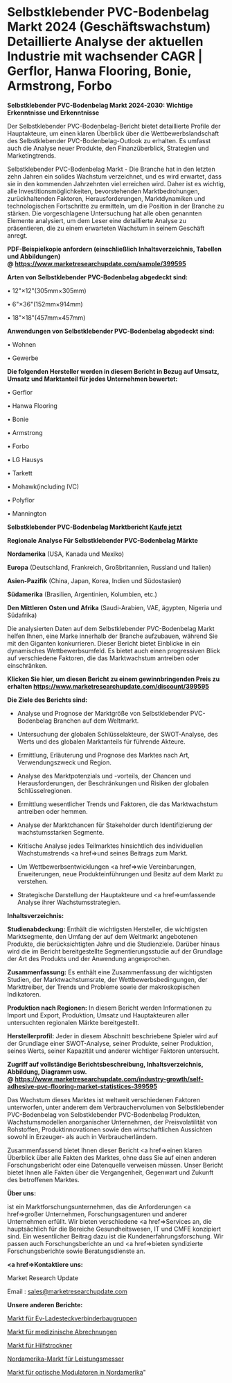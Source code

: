 # Selbstklebender PVC-Bodenbelag Markt 2024 (Geschäftswachstum) Detaillierte Analyse der aktuellen Industrie mit wachsender CAGR | Gerflor, Hanwa Flooring, Bonie, Armstrong, Forbo

<strong>Selbstklebender PVC-Bodenbelag Markt 2024-2030: Wichtige Erkenntnisse und Erkenntnisse</strong>

Der Selbstklebender PVC-Bodenbelag-Bericht bietet detaillierte Profile der Hauptakteure, um einen klaren Überblick über die Wettbewerbslandschaft des Selbstklebender PVC-Bodenbelag-Outlook zu erhalten. Es umfasst auch die Analyse neuer Produkte, den Finanzüberblick, Strategien und Marketingtrends.

Selbstklebender PVC-Bodenbelag Markt - Die Branche hat in den letzten zehn Jahren ein solides Wachstum verzeichnet, und es wird erwartet, dass sie in den kommenden Jahrzehnten viel erreichen wird. Daher ist es wichtig, alle Investitionsmöglichkeiten, bevorstehenden Marktbedrohungen, zurückhaltenden Faktoren, Herausforderungen, Marktdynamiken und technologischen Fortschritte zu ermitteln, um die Position in der Branche zu stärken. Die vorgeschlagene Untersuchung hat alle oben genannten Elemente analysiert, um dem Leser eine detaillierte Analyse zu präsentieren, die zu einem erwarteten Wachstum in seinem Geschäft anregt.

<strong><b>PDF-Beispielkopie anfordern (einschließlich Inhaltsverzeichnis, Tabellen und Abbildungen) @ </b></strong><strong><a href=https://www.marketresearchupdate.com/sample/399595><strong>https://www.marketresearchupdate.com/sample/399595</u></a></strong></strong>

<strong>Arten von Selbstklebender PVC-Bodenbelag abgedeckt sind:</strong>

• 12&#34;×12&#34;(305mm×305mm)

• 6&#34;×36&#34;(152mm×914mm)

• 18&#34;×18&#34;(457mm×457mm)

<strong>Anwendungen von Selbstklebender PVC-Bodenbelag abgedeckt sind:</strong>

• Wohnen

• Gewerbe

<strong>Die folgenden Hersteller werden in diesem Bericht in Bezug auf Umsatz, Umsatz und Marktanteil für jedes Unternehmen bewertet:</strong>

• Gerflor

• Hanwa Flooring

• Bonie

• Armstrong

• Forbo

• LG Hausys

• Tarkett

• Mohawk(including IVC)

• Polyflor

• Mannington

<strong>Selbstklebender PVC-Bodenbelag Marktbericht <a href=https://www.marketresearchupdate.com/buynow/399595>Kaufe jetzt</a></strong>

<strong>Regionale Analyse Für Selbstklebender PVC-Bodenbelag Märkte</strong>

<strong>Nordamerika</strong> (USA, Kanada und Mexiko)

<strong>Europa</strong> (Deutschland, Frankreich, Großbritannien, Russland und Italien)

<strong>Asien-Pazifik</strong> (China, Japan, Korea, Indien und Südostasien)

<strong>Südamerika</strong> (Brasilien, Argentinien, Kolumbien, etc.)

<strong>Den Mittleren</strong> <strong>Osten und Afrika</strong> (Saudi-Arabien, VAE, ägypten, Nigeria und Südafrika)

Die analysierten Daten auf dem Selbstklebender PVC-Bodenbelag Markt helfen Ihnen, eine Marke innerhalb der Branche aufzubauen, während Sie mit den Giganten konkurrieren. Dieser Bericht bietet Einblicke in ein dynamisches Wettbewerbsumfeld. Es bietet auch einen progressiven Blick auf verschiedene Faktoren, die das Marktwachstum antreiben oder einschränken.

<strong>Klicken Sie hier, um diesen Bericht zu einem gewinnbringenden Preis zu erhalten
</strong><strong><a href=https://www.marketresearchupdate.com/discount/399595>https://www.marketresearchupdate.com/discount/399595</b></u></strong></a>

<strong>Die Ziele des Berichts sind:</strong>

- Analyse und Prognose der Marktgröße von Selbstklebender PVC-Bodenbelag Branchen auf dem Weltmarkt.

- Untersuchung der globalen Schlüsselakteure, der SWOT-Analyse, des Werts und des globalen Marktanteils für führende Akteure.

- Ermittlung, Erläuterung und Prognose des Marktes nach Art, Verwendungszweck und Region.

- Analyse des Marktpotenzials und -vorteils, der Chancen und Herausforderungen, der Beschränkungen und Risiken der globalen Schlüsselregionen.

- Ermittlung wesentlicher Trends und Faktoren, die das Marktwachstum antreiben oder hemmen.

- Analyse der Marktchancen für Stakeholder durch Identifizierung der wachstumsstarken Segmente.

- Kritische Analyse jedes Teilmarktes hinsichtlich des individuellen Wachstumstrends <a href=>und</a> seines Beitrags zum Markt.

- Um Wettbewerbsentwicklungen <a href=>wie</a> Vereinbarungen, Erweiterungen, neue Produkteinführungen und Besitz auf dem Markt zu verstehen.

- Strategische Darstellung der Hauptakteure und <a href=>umfas</a>sende Analyse ihrer Wachstumsstrategien.

<strong>Inhaltsverzeichnis:</strong>

<strong>Studienabdeckung:</strong> Enthält die wichtigsten Hersteller, die wichtigsten Marktsegmente, den Umfang der auf dem Weltmarkt angebotenen Produkte, die berücksichtigten Jahre und die Studienziele. Darüber hinaus wird die im Bericht bereitgestellte Segmentierungsstudie auf der Grundlage der Art des Produkts und der Anwendung angesprochen.

<strong>Zusammenfassung:</strong> Es enthält eine Zusammenfassung der wichtigsten Studien, der Marktwachstumsrate, der Wettbewerbsbedingungen, der Markttreiber, der Trends und Probleme sowie der makroskopischen Indikatoren.

<strong>Produktion nach Regionen:</strong> In diesem Bericht werden Informationen zu Import und Export, Produktion, Umsatz und Hauptakteuren aller untersuchten regionalen Märkte bereitgestellt.

<strong>Herstellerprofil:</strong> Jeder in diesem Abschnitt beschriebene Spieler wird auf der Grundlage einer SWOT-Analyse, seiner Produkte, seiner Produktion, seines Werts, seiner Kapazität und anderer wichtiger Faktoren untersucht.

<strong><b>Zugriff auf vollständige Berichtsbeschreibung, Inhaltsverzeichnis, Abbildung, Diagramm usw. @ </b></strong><strong><a href=https://www.marketresearchupdate.com/industry-growth/self-adhesive-pvc-flooring-market-statistices-399595>https://www.marketresearchupdate.com/industry-growth/self-adhesive-pvc-flooring-market-statistices-399595</a></strong>

Das Wachstum dieses Marktes ist weltweit verschiedenen Faktoren unterworfen, unter anderem dem Verbrauchervolumen von Selbstklebender PVC-Bodenbelag von Selbstklebender PVC-Bodenbelag Produkten, Wachstumsmodellen anorganischer Unternehmen, der Preisvolatilität von Rohstoffen, Produktinnovationen sowie den wirtschaftlichen Aussichten sowohl in Erzeuger- als auch in Verbraucherländern.

Zusammenfassend bietet Ihnen dieser Bericht <a href=>einen</a> klaren Überblick über alle Fakten des Marktes, ohne dass Sie auf einen anderen Forschungsbericht oder eine Datenquelle verweisen müssen. Unser Bericht bietet Ihnen alle Fakten über die Vergangenheit, Gegenwart und Zukunft des betroffenen Marktes.

<strong>Über uns:</strong>

 ist ein Marktforschungsunternehmen, das die Anforderungen <a href=>großer</a> Unternehmen, Forschungsagenturen und anderer Unternehmen erfüllt. Wir bieten verschiedene <a href=>Services</a> an, die hauptsächlich für die Bereiche Gesundheitswesen, IT und CMFE konzipiert sind. Ein wesentlicher Beitrag dazu ist die Kundenerfahrungsforschung. Wir passen auch Forschungsberichte an und <a href=>bieten</a> syndizierte Forschungsberichte sowie Beratungsdienste an.

<strong><a href=>Kontaktiere uns:</a></strong>

Market Research Update

Email : sales@marketresearchupdate.com

<strong>Unsere anderen Berichte:</strong>

<a href=https://www.linkedin.com/pulse/ev-charge-connector-assemblies-market-expects-see-significant>Markt für Ev-Ladesteckverbinderbaugruppen</a>

<a href=https://www.linkedin.com/pulse/medical-billing-market-size-historical-growth-analysis>Markt für medizinische Abrechnungen</a>

<a href=https://www.linkedin.com/pulse/auxiliary-driers-market-report-2023>Markt für Hilfstrockner</a>

<a href=https://www.linkedin.com/pulse/north-america-power-meters-market-2030-see-huge-growth>Nordamerika-Markt für Leistungsmesser</a>

<a href=https://www.linkedin.com/pulse/north-america-optical-modulators-market-2023>Markt für optische Modulatoren in Nordamerika</a>"
